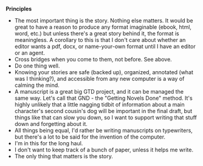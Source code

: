 **Principles**

- The most important thing is the story. Nothing else matters. It would be great to have a reason to produce any format imaginable (ebook, html, word, etc.) but unless there's a great story behind it, the format is meaningless. A corollary to this is that I don't care about whether an editor wants a pdf, docx, or name-your-own format until I have an editor or an agent.
- Cross bridges when you come to them, not before. See above.
- Do one thing well.
- Knowing your stories are safe (backed up), organized, annotated (what was I thinking?), and accessible from any new computer is a way of calming the mind.
- A manuscript is a great big GTD project, and it can be managed the same way. Let's call that GND - the "Getting Novels Done" method. It's highly unlikely that a little nagging tidbit of information about a main character's second cousin's dog will be important in the final draft, but things like that can slow you down, so I want to support writing that stuff down and forgetting about it.
- All things being equal, I'd rather be writing manuscripts on typewriters, but there's a lot to be said for the invention of the computer.
- I'm in this for the long haul.
- I don't want to keep track of a bunch of paper, unless it helps me write.
- The only thing that matters is the story.
